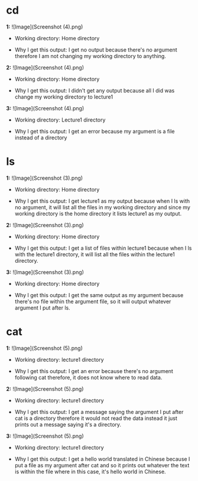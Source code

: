 cd
=========

**1:** ![Image](Screenshot (4).png)

* Working directory: Home directory


* Why I get this output: I get no output because there's no argument therefore I am not changing my working directory to anything.

**2:** ![Image](Screenshot (4).png)

* Working directory: Home directory


* Why I get this output: I didn't get any output because all I did was change my working directory to lecture1

**3:** ![Image](Screenshot (4).png)

* Working directory: Lecture1 directory


* Why I get this output: I get an error because my argument is a file instead of a directory 

ls
=========

**1:** ![Image](Screenshot (3).png)

* Working directory: Home directory


* Why I get this output: I get lecture1 as my output because when I ls with no argument, it will list all the files in my working directory and since my working directory is the home directory it lists lecture1 as my output.

**2:** ![Image](Screenshot (3).png)

* Working directory: Home directory


* Why I get this output: I get a list of files within lecture1 because when I ls with the lecture1 directory, it will list all the files within the lecture1 directory.

**3:** ![Image](Screenshot (3).png)

* Working directory: Home directory


* Why I get this output: I get the same output as my argument because there's no file within the argument file, so it will output whatever argument I put after ls.

cat
=========

**1:** ![Image](Screenshot (5).png)

* Working directory: lecture1 directory


* Why I get this output: I get an error because there's no argument following cat therefore, it does not know where to read data.

**2:** ![Image](Screenshot (5).png)

* Working directory: lecture1 directory


* Why I get this output: I get a message saying the argument I put after cat is a directory therefore it would not read the data instead it just prints out a message saying it's a directory.

**3:** ![Image](Screenshot (5).png)

* Working directory: lecture1 directory


* Why I get this output: I get a hello world translated in Chinese because I put a file as my argument after cat and so it prints out whatever the text is within the file where in this case, it's hello world in Chinese.

